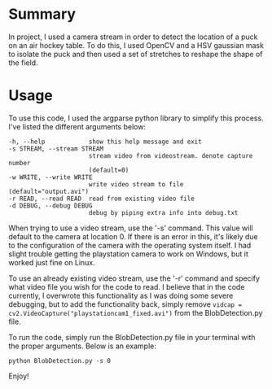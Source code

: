 # Summary

In project, I used a camera stream in order to detect the location of a puck on an air hockey table.
To do this, I used OpenCV and a HSV gaussian mask to isolate the puck and then used a set of stretches
to reshape the shape of the field.

# Usage

To use this code, I used the argparse python library to simplify this process. I've listed the different arguments below:

```
-h, --help            show this help message and exit
-s STREAM, --stream STREAM
                      stream video from videostream. denote capture number
                      (default=0)
-w WRITE, --write WRITE
                      write video stream to file (default="output.avi")
-r READ, --read READ  read from existing video file
-d DEBUG, --debug DEBUG
                      debug by piping extra info into debug.txt
```

When trying to use a video stream, use the '-s' command. This value will default to the camera at location 0. If there is an error
in this, it's likely due to the configuration of the camera with the operating system itself. I had slight trouble getting the
playstation camera to work on Windows, but it worked just fine on Linux.

To use an already existing video stream, use the '-r' command and specify what video file you wish for the code to read. I believe
that in the code currently, I overwrote this functionality as I was doing some severe debugging, but to add the functionality back,
simply remove `vidcap = cv2.VideoCapture("playstationcam1_fixed.avi")` from the BlobDetection.py file.

To run the code, simply run the BlobDetection.py file in your terminal with the proper arguments. Below is an example:
```
python BlobDetection.py -s 0
```

Enjoy!
